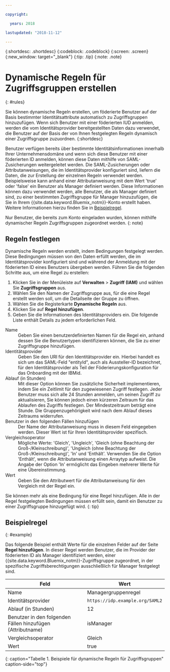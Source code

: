 ```yaml
---

copyright:

  years: 2018

lastupdated: "2018-11-12"

---
```


{:shortdesc: .shortdesc}
{:codeblock: .codeblock}
{:screen: .screen}
{:new_window: target="_blank"}
{:tip: .tip}
{:note: .note}

# Dynamische Regeln für Zugriffsgruppen erstellen
{: #rules}

Sie können dynamische Regeln erstellen, um föderierte Benutzer auf der Basis bestimmter Identitätsattribute automatisch zu Zugriffsgruppen hinzuzufügen. Wenn sich Benutzer mit einer föderierten IUD anmelden, werden die vom Identitätsprovider bereitgestellten Daten dazu verwendet, die Benutzer auf der Basis der von Ihnen festgelegten Regeln dynamisch einer Zugriffsgruppe zuzuordnen.
{:shortdesc}

Benutzer verfügen bereits über bestimmte Identitätsinformationen innerhalb Ihrer Unternehmensdomäne und wenn sich diese Benutzer mit einer föderierten ID anmelden, können diese Daten mithilfe von SAML-Zusicherungen weitergeleitet werden. Die SAML-Zusicherungen oder Attributanweisungen, die im Identitätsprovider konfiguriert sind, liefern die Daten, die zur Erstellung der einzelnen Regeln verwendet werden. Beispielsweise kann anhand einer Attributanweisung mit dem Wert 'true' oder 'false' ein Benutzer als Manager definiert werden. Diese Informationen können dazu verwendet werden, alle Benutzer, die als Manager definiert sind, zu einer bestimmten Zugriffsgruppe für Manager hinzuzufügen, die Sie in Ihrem {{site.data.keyword.Bluemix_notm}}-Konto erstellt haben. Weitere Informationen hierzu finden Sie in [Beispielregel](accessgroup_rules.html#example).

Nur Benutzer, die bereits zum Konto eingeladen wurden, können mithilfe dynamischer Regeln Zugriffsgruppen zugeordnet werden.
{: note}

## Regeln festlegen

Dynamische Regeln werden erstellt, indem Bedingungen festgelegt werden. Diese Bedingungen müssen von den Daten erfüllt werden, die im Identitätsprovider konfiguriert sind und während der Anmeldung mit der föderierten ID eines Benutzers übergeben werden. Führen Sie die folgenden Schritte aus, um eine Regel zu erstellen:

1. Klicken Sie in der Menüleiste auf **Verwalten** &gt; **Zugriff (IAM)** und wählen Sie **Zugriffsgruppen** aus.
2. Wählen Sie den Namen der Zugriffsgruppe aus, für die eine Regel erstellt werden soll, um die Detailseite der Gruppe zu öffnen.
3. Wählen Sie die Registerkarte **Dynamische Regeln** aus.
4. Klicken Sie auf **Regel hinzufügen**.
5. Geben Sie die Informationen des Identitätsproviders ein. Die folgende Liste enthält Details zu jedem erforderlichen Feld.

<dl>
<dt>Name</dt>
<dd>Geben Sie einen benutzerdefinierten Namen für die Regel ein, anhand dessen Sie die Benutzertypen identifizieren können, die Sie zu einer Zugriffsgruppe hinzufügen.</dd>
<dt>Identitätsprovider</dt>
<dd>Geben Sie den URI für den Identitätsprovider ein. Hierbei handelt es sich um das SAML-Feld "entityId", auch als Aussteller-ID bezeichnet, für den Identitätsprovider als Teil der Föderierungskonfiguration für das Onboarding mit der IBMid.</dd>
<dt>Ablauf (in Stunden)</dt>
<dd>Mit dieser Option können Sie zusätzliche Sicherheit implementieren, indem Sie ein Zeitlimit für den zugewiesenen Zugriff festlegen. Jeder Benutzer muss sich alle 24 Stunden anmelden, um seinen Zugriff zu aktualisieren, Sie können jedoch einen kürzeren Zeitraum für das Ablaufen des Zugriffs festlegen. Der Mindestzeitraum beträgt eine Stunde. Die Gruppenzugehörigkeit wird nach dem Ablauf dieses Zeitraums widerrufen.</dd>
<dt>Benutzer in den folgenden Fällen hinzufügen</dt>
<dd>Der Name der Attributanweisung muss in diesem Feld eingegeben werden. Dieser Wert ist für Ihren Identitätsprovider spezifisch.</dd>
<dt>Vergleichsoperator</dt>
<dd>Mögliche Werte: 'Gleich', 'Ungleich', 'Gleich (ohne Beachtung der Groß-/Kleinschreibung)', 'Ungleich (ohne Beachtung der Groß-/Kleinschreibung)', 'In' und 'Enthält'. Verwenden Sie die Option 'Enthält', wenn die Attributanweisung einen Arraytyp aufweist. Die Angabe der Option 'In' ermöglicht das Eingeben mehrerer Werte für eine Übereinstimmung.</dd>
<dt>Wert</dt>
<dd>Geben Sie den Attributwert für die Attributanweisung für den Vergleich mit der Regel ein.</dd>
</dl>

Sie können mehr als eine Bedingung für eine Regel hinzufügen. Alle in der Regel festgelegten Bedingungen müssen erfüllt sein, damit ein Benutzer zu einer Zugriffsgruppe hinzugefügt wird.
{: tip}

## Beispielregel
{: #example}

Das folgende Beispiel enthält Werte für die einzelnen Felder auf der Seite **Regel hinzufügen**. In dieser Regel werden Benutzer, die im Provider der föderierten ID als Manager identifiziert werden, einer {{site.data.keyword.Bluemix_notm}}-Zugriffsgruppe zugeordnet, in der spezifische Zugriffsberechtigungen ausschließlich für Manager festgelegt sind.

| Feld | Wert |
|----------|---------|
| Name | Managergruppenregel |
| Identitätsprovider | `https://idp.example.org/SAML2` |
| Ablauf (in Stunden) | 12 |
| Benutzer in den folgenden Fällen hinzufügen (Attributname) | isManager |
| Vergleichsoperator | Gleich  |
| Wert |  true |
{: caption="Tabelle 1. Beispiele für dynamische Regeln für Zugriffsgruppen" caption-side="top"}
